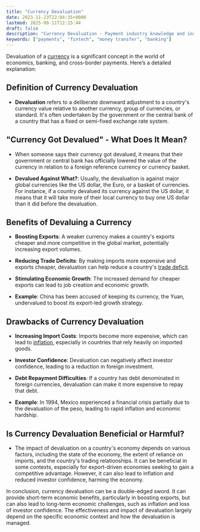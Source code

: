 ```yaml
---
title: "Currency Devaluation"
date: 2023-11-23T22:04:35+0000
lastmod: 2025-08-11T12:15:44
draft: false
description: "Currency Devaluation - Payment industry knowledge and insights"
keywords: ["payments", "fintech", "money transfer", "banking"]
---
```


Devaluation of a [currency](https://faisalkhanllc.xyz/resources/payments-wiki/c/currency/) is a significant concept in the world of economics, banking, and cross-border payments. Here’s a detailed explanation:

## **Definition of Currency Devaluation**

- **Devaluation** refers to a deliberate downward adjustment to a country's currency value relative to another currency, group of currencies, or standard. It's often undertaken by the government or the central bank of a country that has a fixed or semi-fixed exchange rate system.

## **"Currency Got Devalued" - What Does It Mean?**

- When someone says their currency got devalued, it means that their government or central bank has officially lowered the value of the currency in relation to a foreign reference currency or currency basket.

- **Devalued Against What?**: Usually, the devaluation is against major global currencies like the US dollar, the Euro, or a basket of currencies. For instance, if a country devalued its currency against the US dollar, it means that it will take more of their local currency to buy one US dollar than it did before the devaluation.

## **Benefits of Devaluing a Currency**

- **Boosting Exports**: A weaker currency makes a country's exports cheaper and more competitive in the global market, potentially increasing export volumes.

- **Reducing Trade Deficits**: By making imports more expensive and exports cheaper, devaluation can help reduce a country's [trade deficit](https://faisalkhanllc.xyz/resources/payments-wiki/t/trade-deficit/).

- **Stimulating Economic Growth**: The increased demand for cheaper exports can lead to job creation and economic growth.

- **Example**: China has been accused of keeping its currency, the Yuan, undervalued to boost its export-led growth strategy.

## **Drawbacks of Currency Devaluation**

- **Increasing Import Costs**: Imports become more expensive, which can lead to [inflation](https://faisalkhanllc.xyz/resources/payments-wiki/i/inflation/), especially in countries that rely heavily on imported goods.

- **Investor Confidence**: Devaluation can negatively affect investor confidence, leading to a reduction in foreign investment.

- **Debt Repayment Difficulties**: If a country has debt denominated in foreign currencies, devaluation can make it more expensive to repay that debt.

- **Example**: In 1994, Mexico experienced a financial crisis partially due to the devaluation of the peso, leading to rapid inflation and economic hardship.

## **Is Currency Devaluation Beneficial or Harmful?**

- The impact of devaluation on a country's economy depends on various factors, including the state of the economy, the extent of reliance on imports, and the country's trading relationships. It can be beneficial in some contexts, especially for export-driven economies seeking to gain a competitive advantage. However, it can also lead to inflation and reduced investor confidence, harming the economy.

In conclusion, currency devaluation can be a double-edged sword. It can provide short-term economic benefits, particularly in boosting exports, but can also lead to long-term economic challenges, such as inflation and loss of investor confidence. The effectiveness and impact of devaluation largely depend on the specific economic context and how the devaluation is managed.